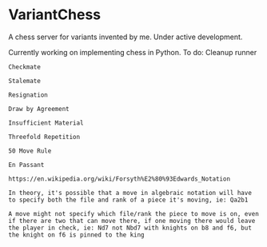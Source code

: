 # VariantChess
A chess server for variants invented by me. Under active development.

Currently working on implementing chess in Python. To do:
    Cleanup runner
    
    Checkmate
    
    Stalemate
    
    Resignation
    
    Draw by Agreement
    
    Insufficient Material
    
    Threefold Repetition
    
    50 Move Rule
    
    En Passant
    
    https://en.wikipedia.org/wiki/Forsyth%E2%80%93Edwards_Notation
    
    In theory, it's possible that a move in algebraic notation will have to specify both the file and rank of a piece it's moving, ie: Qa2b1
    
    A move might not specify which file/rank the piece to move is on, even if there are two that can move there, if one moving there would leave the player in check, ie: Nd7 not Nbd7 with knights on b8 and f6, but the knight on f6 is pinned to the king